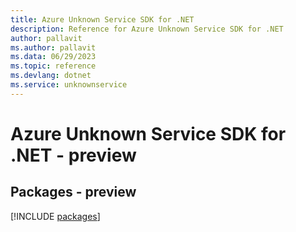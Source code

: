 ```yaml
---
title: Azure Unknown Service SDK for .NET
description: Reference for Azure Unknown Service SDK for .NET
author: pallavit
ms.author: pallavit
ms.data: 06/29/2023
ms.topic: reference
ms.devlang: dotnet
ms.service: unknownservice
---
```

# Azure Unknown Service SDK for .NET - preview
## Packages - preview
[!INCLUDE [packages](unknown-service-index.md)]